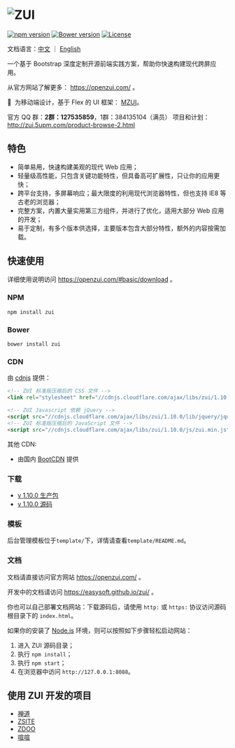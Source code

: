 # ![ZUI](https://raw.githubusercontent.com/easysoft/zui/master/docs/img/zui-logo-48.png)

[![npm version](https://badge.fury.io/js/zui.svg)](https://badge.fury.io/js/zui)
[![Bower version](https://badge.fury.io/bo/zui.svg)](https://badge.fury.io/bo/zui)
[![License](https://img.shields.io/badge/license-MIT-blue.svg)](https://github.com/easysoft/zui/blob/master/LICENSE)

文档语言：[中文](https://github.com/easysoft/zui/blob/master/README.md) ｜ [English](https://github.com/easysoft/zui/blob/master/en/README.md)

一个基于 Bootstrap 深度定制开源前端实践方案，帮助你快速构建现代跨屏应用。

从官方网站了解更多： https://openzui.com/ 。

💎 &nbsp;为移动端设计，基于 Flex 的 UI 框架： [MZUI](https://openzui.com/m/)。

官方 QQ 群：**2群：127535859**，1群：384135104（满员）
项目和计划：http://zui.5upm.com/product-browse-2.html

## 特色

- 简单易用，快速构建美观的现代 Web 应用；
- 轻量级高性能，只包含关键功能特性，但具备高可扩展性，只让你的应用更快；
- 跨平台支持，多屏幕响应；最大限度的利用现代浏览器特性，但也支持 IE8 等古老的浏览器；
- 完整方案，内置大量实用第三方组件，并进行了优化，适用大部分 Web 应用的开发；
- 易于定制，有多个版本供选择，主要版本包含大部分特性，额外的内容按需加载。

## 快速使用

详细使用说明访问 https://openzui.com/#basic/download 。

### NPM

```
npm install zui
```

### Bower

```
bower install zui
```

### CDN

由 <a href="https://cdnjs.com/libraries/zui" target="_blank">cdnjs</a> 提供：

```html
<!-- ZUI 标准版压缩后的 CSS 文件 -->
<link rel="stylesheet" href="//cdnjs.cloudflare.com/ajax/libs/zui/1.10.0/css/zui.min.css">

<!-- ZUI Javascript 依赖 jQuery -->
<script src="//cdnjs.cloudflare.com/ajax/libs/zui/1.10.0/lib/jquery/jquery.js"></script>
<!-- ZUI 标准版压缩后的 JavaScript 文件 -->
<script src="//cdnjs.cloudflare.com/ajax/libs/zui/1.10.0/js/zui.min.js"></script>
```

其他 CDN:

 - 由国内 <a href="http://www.bootcdn.cn/" target="_blank">BootCDN</a> 提供

### 下载

 - [v 1.10.0 生产包](https://github.com/easysoft/zui/releases/download/v1.10.0/zui-1.10.0-dist.zip)
 - [v 1.10.0 源码](https://github.com/easysoft/zui/archive/v1.10.0.zip)

### 模板

后台管理模板位于`template/`下，详情请查看`template/README.md`。

### 文档

文档请直接访问官方网站 https://openzui.com/ 。

开发中的文档请访问 https://easysoft.github.io/zui/ 。

你也可以自己部署文档网站：下载源码后，请使用 `http:` 或 `https:` 协议访问源码根目录下的 `index.html`。

如果你的安装了 [Node.js](https://nodejs.org/) 环境，则可以按照如下步骤轻松启动网站：

1. 进入 ZUI 源码目录；
2. 执行 `npm install`；
3. 执行 `npm start`；
4. 在浏览器中访问 `http://127.0.0.1:8088`。

## 使用 ZUI 开发的项目

- [禅道](https://zentao.net)
- [ZSITE](https://zsite.org)
- [ZDOO](https://zdoo.com)
- [喧喧](https://xuanim.com)
